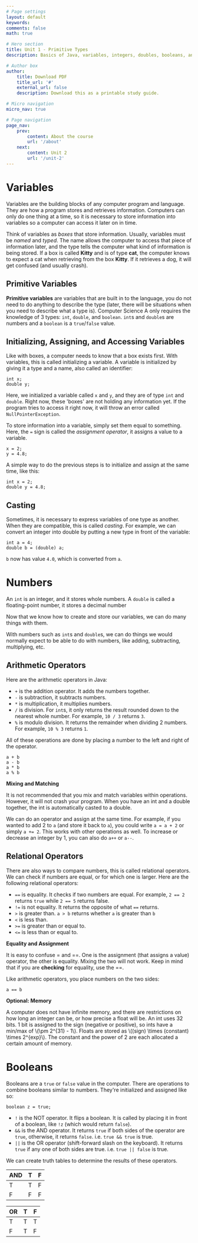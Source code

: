 ```yaml
---
# Page settings
layout: default
keywords:
comments: false
math: true

# Hero section
title: Unit 1 - Primitive Types
description: Basics of Java, variables, integers, doubles, booleans, and operations.

# Author box
author:
    title: Download PDF
    title_url: '#'
    external_url: false
    description: Download this as a printable study guide.

# Micro navigation
micro_nav: true

# Page navigation
page_nav:
    prev:
        content: About the course
        url: '/about'
    next:
        content: Unit 2
        url: '/unit-2'
---
```


# Variables

Variables are the building blocks of any computer program and language. They are how a program stores and retrieves information. Computers can only do one thing at a time, so it is necessary to store information into variables so a computer can access it later on in time.

Think of variables as *boxes* that store information. Usually, variables must be *named* and *typed*. The name allows the computer to access that piece of information later, and the type tells the computer what kind of information is being stored. If a box is called **Kitty** and is of type **cat**, the computer knows to expect a cat when retrieving from the box **Kitty**. If it retrieves a dog, it will get confused (and usually crash).

## Primitive Variables

**Primitive variables** are variables that are built in to the language, you do not need to do anything to describe the type (later, there will be situations when you need to describe what a type is). Computer Science A only requires the knowledge of 3 types: `int`, `double`, and `boolean`. `int`s and `double`s are numbers and a `boolean` is a `true`/`false` value.

## Initializing, Assigning, and Accessing Variables

Like with boxes, a computer needs to know that a box exists first. With variables, this is called initializing a variable. A variable is initialized by giving it a type and a name, also called an identifier:

```
int x;
double y;
```
Here, we initialized a variable called `x` and `y`, and they are of type `int` and `double`. Right now, these 'boxes' are not holding any information yet. If the program tries to access it right now, it will throw an error called `NullPointerException`.

To store information into a variable, simply set them equal to something. Here, the `=` sign is called the *assignment operator*, it assigns a value to a variable.

```
x = 2;
y = 4.8;
```

A simple way to do the previous steps is to initialize and assign at the same time, like this:
```
int x = 2;
double y = 4.8;
```

## Casting
Sometimes, it is necessary to express variables of one type as another. When they are compatible, this is called *casting*. For example, we can convert an integer into double by putting a new type in front of the variable:
```
int a = 4;
double b = (double) a;
```
`b` now has value `4.0`, which is converted from `a`.

# Numbers

An `int` is an integer, and it stores whole numbers. A `double` is called a floating-point number, it stores a decimal number

Now that we know how to create and store our variables, we can do many things with them.

With numbers such as `int`s and `double`s, we can do things we would normally expect to be able to do with numbers, like adding, subtracting, multiplying, etc.

## Arithmetic Operators

Here are the arithmetic operators in Java:
 - `+` is the addition operator. It adds the numbers together.
 - `-` is subtraction, it subtracts numbers.
 - `*` is multiplication, it multiplies numbers.
 - `/` is division. For `int`s, it only returns the result rounded down to the nearest whole number. For example, `10 / 3` returns `3`.
 - `%` is modulo division. It returns the remainder when dividing 2 numbers. For example, `10 % 3` returns `1`.

All of these operations are done by placing a number to the left and right of the operator.
```
a + b
a - b
a * b
a % b
```
<div class="callout callout--info">
    <p><strong>Mixing and Matching</strong></p>
    <p>It is not recommended that you mix and match variables within operations. However, it will not crash your program. When you have an int and a double together, the int is automatically casted to a double.</p>
</div>

We can do an operator and assign at the same time. For example, if you wanted to add 2 to `a` (and store it back to `a`), you could write `a = a + 2` or simply `a += 2`. This works with other operations as well. To increase or decrease an integer by 1, you can also do `a++` or `a--`.

## Relational Operators

There are also ways to compare numbers, this is called relational operators. We can check if numbers are equal, or for which one is larger. Here are the following relational operators:
 - `==` is equality. It checks if two numbers are equal. For example, `2 == 2` returns `true` while `2 == 5` returns false.
 - `!=` is not equality. It returns the opposite of what `==` returns.
 - `>` is greater than. `a > b` returns whether `a` is greater than `b`
 - `<` is less than.
 - `>=` is greater than or equal to.
 - `<=` is less than or equal to.
 <div class="callout callout--error">
     <p><strong>Equality and Assignment</strong></p>
     <p>It is easy to confuse = and ==. One is the assignment (that assigns a value) operator, the other is equality. Mixing the two will not work. Keep in mind that if you are <b>checking</b> for equality, use the ==. </p>
 </div>

Like arithmetic operators, you place numbers on the two sides:
```
a == b
```

 <div class="callout callout--info">
     <p><strong>Optional: Memory</strong></p>
     <p>A computer does not have infinite memory, and there are restrictions on how long an integer can be, or how precise a float will be. An int uses 32 bits. 1 bit is assigned to the sign (negative or positive), so ints have a min/max of \(\pm 2^{31} - 1\). Floats are stored as \((sign) \times (constant) \times 2^{exp}\). The constant and the power of 2 are each allocated a certain amount of memory. </p>
 </div>

# Booleans

Booleans are a `true` or `false` value in the computer. There are operations to combine booleans similar to numbers. They're initialized and assigned like so:
```
boolean z = true;
```

 - `!` is the NOT operator. It flips a boolean. It is called by placing it in front of a boolean, like `!z` (which would return `false`).
 - `&&` is the AND operator. It returns `true` if both sides of the operator are `true`, otherwise, it returns `false`. i.e. `true && true` is true.
 - `||` is the OR operator (shift-forward slash on the keyboard). It returns `true` if any one of both sides are true. i.e. `true || false` is true.  

We can create truth tables to determine the results of these operators.

| AND | T | F |
|-----|---|---|
| T   | T | F |
| F   | F | F |

| OR | T | F |
|----|---|---|
| T  | T | T |
| F  | T | F |
